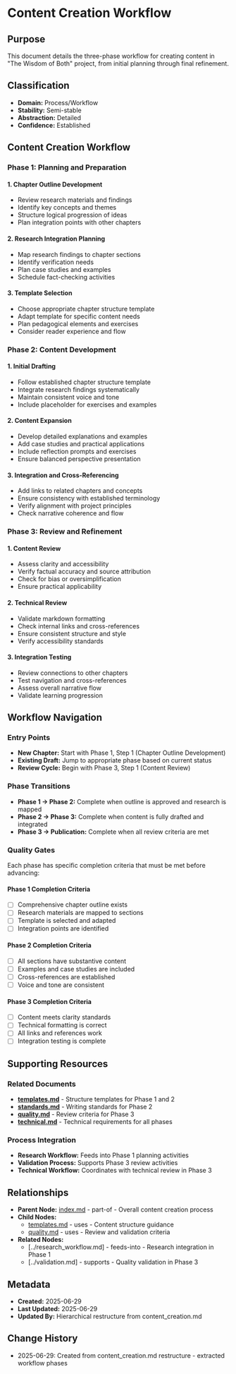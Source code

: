 # Content Creation Workflow

## Purpose
This document details the three-phase workflow for creating content in "The Wisdom of Both" project, from initial planning through final refinement.

## Classification
- **Domain:** Process/Workflow
- **Stability:** Semi-stable
- **Abstraction:** Detailed
- **Confidence:** Established

## Content Creation Workflow

### Phase 1: Planning and Preparation

#### 1. Chapter Outline Development
- Review research materials and findings
- Identify key concepts and themes
- Structure logical progression of ideas
- Plan integration points with other chapters

#### 2. Research Integration Planning
- Map research findings to chapter sections
- Identify verification needs
- Plan case studies and examples
- Schedule fact-checking activities

#### 3. Template Selection
- Choose appropriate chapter structure template
- Adapt template for specific content needs
- Plan pedagogical elements and exercises
- Consider reader experience and flow

### Phase 2: Content Development

#### 1. Initial Drafting
- Follow established chapter structure template
- Integrate research findings systematically
- Maintain consistent voice and tone
- Include placeholder for exercises and examples

#### 2. Content Expansion
- Develop detailed explanations and examples
- Add case studies and practical applications
- Include reflection prompts and exercises
- Ensure balanced perspective presentation

#### 3. Integration and Cross-Referencing
- Add links to related chapters and concepts
- Ensure consistency with established terminology
- Verify alignment with project principles
- Check narrative coherence and flow

### Phase 3: Review and Refinement

#### 1. Content Review
- Assess clarity and accessibility
- Verify factual accuracy and source attribution
- Check for bias or oversimplification
- Ensure practical applicability

#### 2. Technical Review
- Validate markdown formatting
- Check internal links and cross-references
- Ensure consistent structure and style
- Verify accessibility standards

#### 3. Integration Testing
- Review connections to other chapters
- Test navigation and cross-references
- Assess overall narrative flow
- Validate learning progression

## Workflow Navigation

### Entry Points
- **New Chapter:** Start with Phase 1, Step 1 (Chapter Outline Development)
- **Existing Draft:** Jump to appropriate phase based on current status
- **Review Cycle:** Begin with Phase 3, Step 1 (Content Review)

### Phase Transitions
- **Phase 1 → Phase 2:** Complete when outline is approved and research is mapped
- **Phase 2 → Phase 3:** Complete when content is fully drafted and integrated
- **Phase 3 → Publication:** Complete when all review criteria are met

### Quality Gates
Each phase has specific completion criteria that must be met before advancing:

#### Phase 1 Completion Criteria
- [ ] Comprehensive chapter outline exists
- [ ] Research materials are mapped to sections
- [ ] Template is selected and adapted
- [ ] Integration points are identified

#### Phase 2 Completion Criteria
- [ ] All sections have substantive content
- [ ] Examples and case studies are included
- [ ] Cross-references are established
- [ ] Voice and tone are consistent

#### Phase 3 Completion Criteria
- [ ] Content meets clarity standards
- [ ] Technical formatting is correct
- [ ] All links and references work
- [ ] Integration testing is complete

## Supporting Resources

### Related Documents
- **[templates.md](templates.md)** - Structure templates for Phase 1 and 2
- **[standards.md](standards.md)** - Writing standards for Phase 2
- **[quality.md](quality.md)** - Review criteria for Phase 3
- **[technical.md](technical.md)** - Technical requirements for all phases

### Process Integration
- **Research Workflow:** Feeds into Phase 1 planning activities
- **Validation Process:** Supports Phase 3 review activities
- **Technical Workflow:** Coordinates with technical review in Phase 3

## Relationships
- **Parent Node:** [index.md](index.md) - part-of - Overall content creation process
- **Child Nodes:** 
  - [templates.md](templates.md) - uses - Content structure guidance
  - [quality.md](quality.md) - uses - Review and validation criteria
- **Related Nodes:**
  - [../research_workflow.md] - feeds-into - Research integration in Phase 1
  - [../validation.md] - supports - Quality validation in Phase 3

## Metadata
- **Created:** 2025-06-29
- **Last Updated:** 2025-06-29
- **Updated By:** Hierarchical restructure from content_creation.md

## Change History
- 2025-06-29: Created from content_creation.md restructure - extracted workflow phases